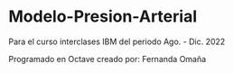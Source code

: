 # Modelo-Presion-Arterial
Para el curso interclases IBM del periodo Ago. - Dic. 2022

Programado en Octave
creado por: Fernanda Omaña 
